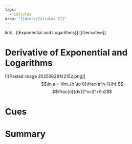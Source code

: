 ```yaml
---
tags:
  - Calculus
Area: "[[Areas/Calculus I]]"
---
```

link : [[Exponential and Logarithms]] [[Derivative]]
# Derivative of Exponential and Logarithms
![[Pasted image 20250628142152.png]]
$$\ln a = \lim_{h \to 0}\frac{a^h-1}{h} $$
$$\frac{d}{dx}2^x=2^x\ln2$$


# Cues
# Summary
```

```
